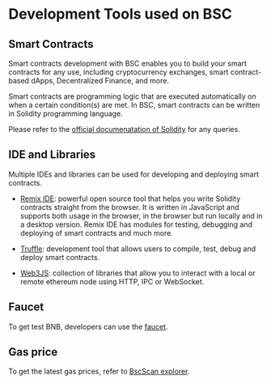 # Development Tools used on BSC

## Smart Contracts

Smart contracts development with BSC enables you to build your smart contracts for any use, including cryptocurrency exchanges, smart contract-based dApps, Decentralized Finance, and more.

Smart contracts are programming logic that are executed automatically on when a certain condition(s) are met. In BSC, smart contracts can be written in Solidity programming language.

Please refer to the [official documenatation of Solidity](https://solidity.readthedocs.io/en/v0.7.1/) for any queries.

## IDE and Libraries

Multiple IDEs and libraries can be used for developing and deploying smart contracts.

* [Remix IDE](https://remix.ethereum.org/): powerful open source tool that helps you write Solidity contracts straight from the browser. It is written in JavaScript and supports both usage in the browser, in the browser but run locally and in a desktop version. Remix IDE has modules for testing, debugging and deploying of smart contracts and much more.
  
* [Truffle](https://www.trufflesuite.com/docs/teams/quickstart): development tool that allows users to compile, test, debug and deploy smart contracts.
  
* [Web3JS](https://web3js.readthedocs.io/en/v1.2.11/): collection of libraries that allow you to interact with a local or remote ethereum node using HTTP, IPC or WebSocket.

## Faucet

To get test BNB, developers can use the [faucet](https://testnet.binance.org/faucet-smart).

## Gas price

To get the latest gas prices, refer to [BscScan explorer](https://bscscan.com/chart/gasprice).